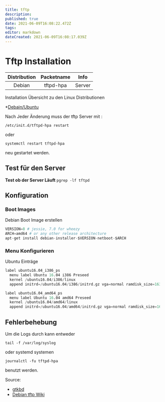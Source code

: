 ```yaml
---
title: tftp
description: 
published: true
date: 2021-06-09T16:08:22.472Z
tags: 
editor: markdown
dateCreated: 2021-06-09T16:08:17.039Z
---
```


# Tftp Installation

|Distribution|Packetname|Info|
| :---: | :---: | :---: |
|Debian|tftpd-hpa|Server|

Installation Übersicht zu den Linux Distributionen

*[Debain/Ubuntu](../tftpd-install-debian)

Nach Jeder Änderung muss der tftp Server mit :

`/etc/init.d/tftpd-hpa restart`

oder

`systemctl restart tftpd-hpa`

neu gestartet werden.

## Test für den Server

**Test ob der Server Läuft**
`pgrep -lf tftpd`

## Konfiguration

### Boot Images

Debian Boot Image erstellen

```s
VERSION=8 # jessie, 7.0 for wheezy
ARCH=amd64 # or any other release architecture
apt-get install debian-installer-$VERSION-netboot-$ARCH
```

### Menu Konfigurieren

Ubuntu Einträge

```s
label ubuntu16.04_i386_ps
  menu label Ubuntu 16.04 i386 Preseed
  kernel /ubuntu16.04/i386/linux
  append initrd=/ubuntu16.04/i386/initrd.gz vga=normal ramdisk_size=16384 root=/dev/ram rw preseed/url=ftp://mirror.home.lan/pub/linux/preseed/xenial.seed debian-installer/locale=de_DE keyboard-configuration/layoutcode=de localechooser/translation/warn-light=true localechooser/translation/warn-severe=true netcfg/choose_interface=auto netcfg/get_hostname=ubuntu --

label ubuntu16.04_amd64_ps
  menu label Ubuntu 16.04 amd64 Preseed
  kernel /ubuntu16.04/amd64/linux
  append initrd=/ubuntu16.04/amd64/initrd.gz vga=normal ramdisk_size=16384 root=/dev/ram rw preseed/url=ftp://mirror.home.lan/pub/linux/preseed/xenial.seed debian-installer/locale=de_DE keyboard-configuration/layoutcode=de localechooser/translation/warn-light=true localechooser/translation/warn-severe=true netcfg/choose_interface=auto netcfg/get_hostname=ubuntu --
```

## Fehlerbehebung

Um die Logs durch kann entweder

`tail -f /var/log/syslog`

oder systemd systemen

 `journalctl -fu tftpd-hpa`

benutzt werden.

Source:

* [gtkbd](http://www.gtkdb.de/index_34_2792.html)
* [Debian tftp Wiki](https://wiki.debian.org/PXEBootInstall?action=show&redirect=DebianInstaller%2FNetbootPXE)
